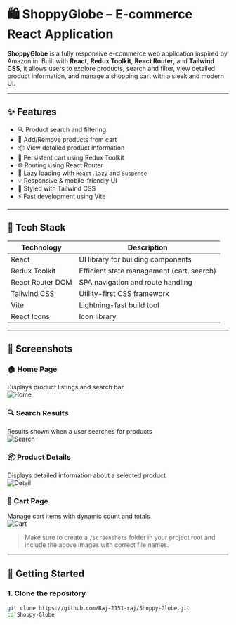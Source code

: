# 🛍️ ShoppyGlobe – E-commerce React Application

**ShoppyGlobe** is a fully responsive e-commerce web application inspired by Amazon.in. Built with **React**, **Redux Toolkit**, **React Router**, and **Tailwind CSS**, it allows users to explore products, search and filter, view detailed product information, and manage a shopping cart with a sleek and modern UI.

---

## ✨ Features

- 🔍 Product search and filtering
- 🛒 Add/Remove products from cart
- 📦 View detailed product information
- 🔁 Persistent cart using Redux Toolkit
- 🌐 Routing using React Router
- 🚀 Lazy loading with `React.lazy` and `Suspense`
- 💡 Responsive & mobile-friendly UI
- 🎨 Styled with Tailwind CSS
- ⚡ Fast development using Vite

---

## 🧱 Tech Stack

| Technology       | Description                           |
|------------------|----------------------------------------|
| React            | UI library for building components     |
| Redux Toolkit    | Efficient state management (cart, search) |
| React Router DOM | SPA navigation and route handling      |
| Tailwind CSS     | Utility-first CSS framework            |
| Vite             | Lightning-fast build tool              |
| React Icons      | Icon library                           |

---

## 📸 Screenshots

### 🏠 Home Page
Displays product listings and search bar  
![Home](screenshots/home.png)

### 🔍 Search Results
Results shown when a user searches for products  
![Search](screenshots/search.png)

### 📦 Product Details
Displays detailed information about a selected product  
![Detail](screenshots/detail.png)

### 🛒 Cart Page
Manage cart items with dynamic count and totals  
![Cart](screenshots/cart.png)

> Make sure to create a `/screenshots` folder in your project root and include the above images with correct file names.

---

## 🚀 Getting Started

### 1. Clone the repository

```bash
git clone https://github.com/Raj-2151-raj/Shoppy-Globe.git
cd Shoppy-Globe

